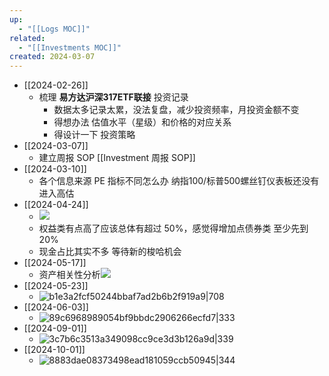 ```yaml
---
up:
  - "[[Logs MOC]]"
related:
  - "[[Investments MOC]]"
created: 2024-03-07
---
```

- [[2024-02-26]]
	- 梳理 **易方达沪深317ETF联接**  投资记录
		- 数据太多记录太累，没法复盘，减少投资频率，月投资金额不变
		- 得想办法 估值水平（星级）和价格的对应关系
		- 得设计一下 投资策略
- [[2024-03-07]]
	- 建立周报 SOP [[Investment 周报 SOP]]
- [[2024-03-10]]
	- 各个信息来源 PE 指标不同怎么办 纳指100/标普500螺丝钉仪表板还没有进入高估
- [[2024-04-24]]
	- ![](https://s1.vika.cn/space/2024/04/24/cfc200e04f6943e7a246b9cf01190b41)
	- 权益类有点高了应该总体有超过 50%，感觉得增加点债券类 至少先到 20% 
	- 现金占比其实不多 等待新的梭哈机会
- [[2024-05-17]]
	- 资产相关性分析![](https://s1.vika.cn/space/2024/05/17/b7caad1d97b146e58f62496f10695ec3)
- [[2024-05-23]]
	- ![b1e3a2fcf50244bbaf7ad2b6b2f919a9|708](https://s1.vika.cn/space/2024/05/23/b1e3a2fcf50244bbaf7ad2b6b2f919a9)
- [[2024-06-03]]
	- ![89c6968989054bf9bbdc2906266ecfd7|333](https://s1.vika.cn/space/2024/06/03/89c6968989054bf9bbdc2906266ecfd7)
- [[2024-09-01]]
	- ![3c7b6c3513a349098cc9ce3d3b126a9d|339](https://s1.vika.cn/space/2024/10/01/3c7b6c3513a349098cc9ce3d3b126a9d)
- [[2024-10-01]]
	- ![8883dae08373498ead181059ccb50945|344](https://s1.vika.cn/space/2024/10/01/8883dae08373498ead181059ccb50945)